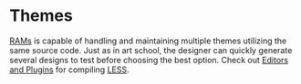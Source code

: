 # Themes

[RAMs](https://jacobxperez.github.io/rams/) is capable of handling and maintaining multiple themes
utilizing the same source code. Just as in art school, the designer can quickly generate several designs to test before
choosing the best option. Check out [Editors and Plugins](http://lesscss.org/tools/#editors-and-plugins) for
compiling [LESS](http://lesscss.org/).
